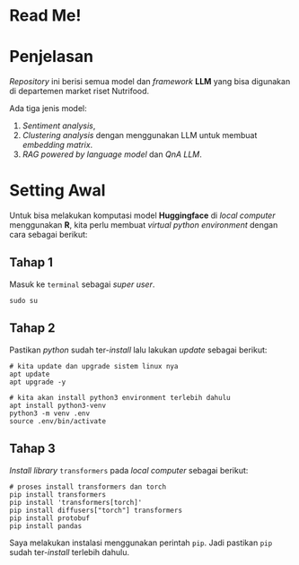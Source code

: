# Read Me!


# Penjelasan

*Repository* ini berisi semua model dan *framework* **LLM** yang bisa
digunakan di departemen market riset Nutrifood.

Ada tiga jenis model:

1.  *Sentiment analysis*,
2.  *Clustering analysis* dengan menggunakan LLM untuk membuat
    *embedding matrix*.
3.  *RAG powered by* *language model* dan *QnA LLM*.

# Setting Awal

Untuk bisa melakukan komputasi model **Huggingface** di *local computer*
menggunakan **R**, kita perlu membuat *virtual python environment*
dengan cara sebagai berikut:

## Tahap 1

Masuk ke `terminal` sebagai *super user*.

    sudo su

## Tahap 2

Pastikan *python* sudah ter-*install* lalu lakukan *update* sebagai
berikut:

    # kita update dan upgrade sistem linux nya
    apt update
    apt upgrade -y

    # kita akan install python3 environment terlebih dahulu
    apt install python3-venv
    python3 -m venv .env
    source .env/bin/activate

## Tahap 3

*Install library* `transformers` pada *local computer* sebagai berikut:

    # proses install transformers dan torch
    pip install transformers
    pip install 'transformers[torch]'
    pip install diffusers["torch"] transformers
    pip install protobuf
    pip install pandas

Saya melakukan instalasi menggunakan perintah `pip`. Jadi pastikan `pip`
sudah ter-*install* terlebih dahulu.
